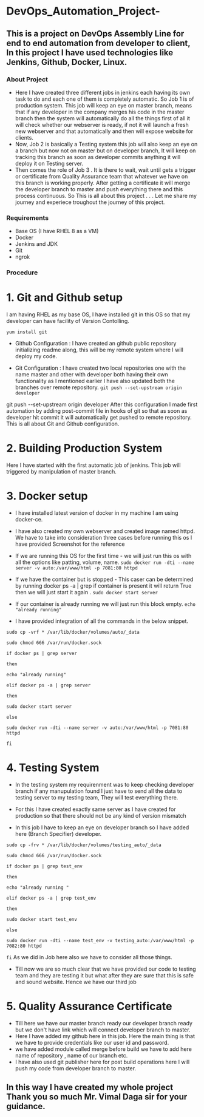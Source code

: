 # DevOps_Automation_Project-

## This is a project on DevOps Assembly Line for end to end automation from developer to client, In this project I have used technologies like Jenkins, Github, Docker, Linux.
### About Project
   * Here I have created three different jobs in jenkins each having its own task to do and each one of them is completely automatic. So Job 1 is of production system. This job will keep an eye on master branch, means that if any developer in the company merges his code in the master branch then the system will automatically do all the things first of all it will check whether our webserver is ready, if not it will launch a fresh new webserver and that automatically and then will expose website for clients. 
   * Now, Job 2 is basically a Testing system this job will also keep an eye on a branch but now not on master but on developer branch, It will keep on tracking this branch as soon as developer commits anything it will deploy it on Testing server. 
   * Then comes the role of Job 3 . It is there to wait, wait until gets a trigger or certificate from Quality Assurance team that whatever we have on this branch is working properly. After getting a certificate it will merge the developer branch to master and push everything there and this process continuous. So This is all about this project . . . Let me share my journey and experiece troughout the journey of this project.

### Requirements
* Base OS (I have RHEL 8 as a VM)
* Docker
* Jenkins and JDK
* Git
* ngrok

### Procedure
# 1. Git and Github setup
  I am having RHEL as my base OS, I have installed git in this OS so that my developer can have facility of Version Contolling.

`yum install git`
* Github Configuration : I have created an github public repository initializing readme along, this will be my remote system where I will deploy my code. 

* Git Configuration : I have created two local repositories one with the name master and other with developer both having their own functionality as I mentioned earlier I have also updated both the branches over remote repository. 
`git push --set-upstream origin developer`

git push --set-upstream origin developer
After this configuration I made first automation by adding post-commit file in hooks of git so that as soon as developer hit commit it will automatically get pushed to remote repository.
This is all about Git and Github configuration.

# 2. Building Production System
Here I have started with the first automatic job of jenkins. This job will triggered by manipulation of master branch.



# 3. Docker setup
* I have installed latest version of docker in my machine I am using docker-ce.
* I have also created my own webserver and created image named httpd. We have to take into consideration three cases before running this os I have provided Screenshot for the reference
* If we are running this OS for the first time - we will just run this os with all the options like patting, volume, name.
`sudo docker run -dti --name server -v auto:/var/www/html -p 7081:80 httpd`
                                                             
* If we have the container but is stopped - This caser can be determined by running docker ps -a | grep <container name> if container is present it will return True then we will just start it again .
`sudo docker start server`

* If our container is already running we will just run this block empty.
`echo "already running"`

* I have provided integration of all the commands in the below snippet.

`sudo cp -vrf * /var/lib/docker/volumes/auto/_data`  

`sudo chmod 666 /var/run/docker.sock` 

`if docker ps | grep server`

`then`

`echo "already running"`

`elif docker ps -a | grep server`

`then`

`sudo docker start server`

`else`

`sudo docker run -dti --name server -v auto:/var/www/html -p 7081:80 httpd `   

`fi`



# 4. Testing System
* In the testing system my requirenment was to keep checking developer branch if any manupulation found I just have to send all the data to testing server to my testing team, They will test everything there.

* For this I have created exactly same server as I have created for production so that there should not be any kind of version mismatch 

* In this job I have to keep an eye on developer branch so I have added here (Branch Specifier) developer.

`sudo cp -frv * /var/lib/docker/volumes/testing_auto/_data`

`sudo chmod 666 /var/run/docker.sock`

`if docker ps | grep test_env `

`then` 

`echo "already running "`

`elif docker ps -a | grep test_env`

`then`

`sudo docker start test_env`

`else`

`sudo docker run -dti --name test_env -v testing_auto:/var/www/html -p 7082:80 httpd `
 
 `fi`
As we did in Job here also we have to consider all those things.

* Till now we are so much clear that we have provided our code to testing team and they are testing it but what after they are sure that this is safe and sound website. Hence we have our third job

# 5. Quality Assurance Certificate
* Till here we have our master branch ready our developer branch ready but we don't have link which will connect developer branch to master.
* Here I have added my github here in this job. Here the main thing is that we have to provide credentials like our user id and password.
* we have added module called merge before build we have to add here name of repository , name of our branch etc.
* I have also used git publisher here for post build operations here I will push my code from developer branch to master.



## In this way I have created my whole project Thank you so much Mr. Vimal Daga sir for your guidance.

